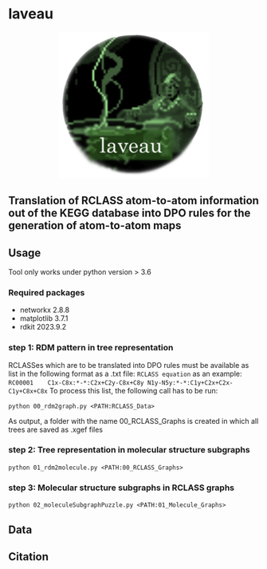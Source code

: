 # laveau 

<p align="center">
<img src="./Logo.png" width="300"/>
</p>

## Translation of RCLASS atom-to-atom information out of the KEGG database into DPO rules for the generation of atom-to-atom maps

## Usage

Tool only works under python version > 3.6 

### Required packages
* networkx 2.8.8
* matplotlib 3.7.1
* rdkit 2023.9.2

### step 1: RDM pattern in tree representation
RCLASSes which are to be translated into DPO rules must be available as list in the following format as a .txt file:
`RCLASS equation`
as an example:
`RC00001	C1x-C8x:*-*:C2x+C2y-C8x+C8y N1y-N5y:*-*:C1y+C2x+C2x-C1y+C8x+C8x`
To process this list, the following call has to be run:
```console
python 00_rdm2graph.py <PATH:RCLASS_Data>
```
As output, a folder with the name 00_RCLASS_Graphs is created in which all trees are saved as .xgef files

### step 2: Tree representation in molecular structure subgraphs 
```console
python 01_rdm2molecule.py <PATH:00_RCLASS_Graphs>
```
### step 3: Molecular structure subgraphs in RCLASS graphs
```console
python 02_moleculeSubgraphPuzzle.py <PATH:01_Molecule_Graphs>
```
## Data 
## Citation

